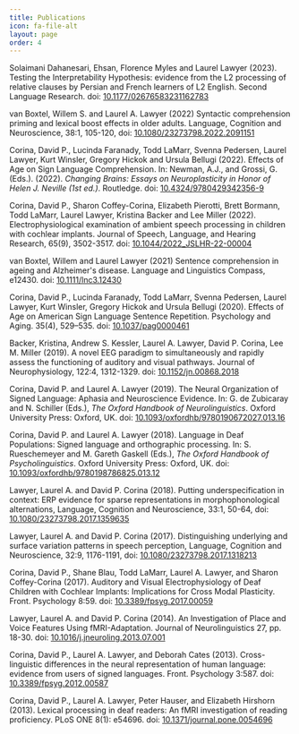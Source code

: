 ```yaml
---
title: Publications
icon: fa-file-alt
layout: page
order: 4
---
```


Solaimani Dahanesari, Ehsan, Florence Myles and Laurel Lawyer (2023). Testing the Interpretability Hypothesis: evidence from the L2 processing of relative clauses by Persian and French learners of L2 English.  Second Language Research. doi: <a href="https://doi.org/10.1177/02676583231162783">10.1177/02676583231162783</a>
	
van Boxtel, Willem S. and Laurel A. Lawyer (2022) Syntactic comprehension priming and lexical boost effects in older adults. Language, Cognition and Neuroscience, 38:1, 105-120, doi: <a href="https://doi.org/10.1080/23273798.2022.2091151">10.1080/23273798.2022.2091151</a>
	
Corina, David P., Lucinda Faranady, Todd LaMarr, Svenna Pedersen, Laurel Lawyer, Kurt Winsler, Gregory Hickok and Ursula Bellugi (2022). Effects of Age on Sign Language Comprehension. In: Newman, A.J., and Grossi, G. (Eds.). (2022). _Changing Brains: Essays on Neuroplasticity in Honor of Helen J. Neville (1st ed.)_. Routledge. doi: <a href="https://doi.org/10.4324/9780429342356-9">10.4324/9780429342356-9</a>
	
Corina, David P., Sharon Coffey-Corina, Elizabeth Pierotti, Brett Bormann, Todd LaMarr, Laurel Lawyer, Kristina Backer and Lee Miller (2022).  Electrophysiological examination of ambient speech processing in children with cochlear implants.   Journal of Speech, Language, and Hearing Research, 65(9), 3502-3517. doi: <a href="https://doi.org/10.1044/2022_JSLHR-22-00004">10.1044/2022_JSLHR-22-00004</a>

van Boxtel, Willem and Laurel Lawyer (2021) Sentence comprehension in ageing and Alzheimer's disease. Language and Linguistics Compass, e12430. doi: <a href="https://doi.org/10.1111/lnc3.12430">10.1111/lnc3.12430</a>
   
Corina, David P., Lucinda Faranady, Todd LaMarr, Svenna Pedersen, Laurel Lawyer, Kurt Winsler, Gregory Hickok and Ursula Bellugi (2020).  Effects of Age on American Sign Language Sentence Repetition. Psychology and Aging. 35(4), 529–535. doi: <a href="https://psycnet.apa.org/doi/10.1037/pag0000461">10.1037/pag0000461</a>

Backer, Kristina, Andrew S. Kessler, Laurel A. Lawyer, David P. Corina, Lee M. Miller (2019).  A novel EEG paradigm to simultaneously and rapidly assess the functioning of auditory and visual pathways. Journal of Neurophysiology, 122:4, 1312-1329. doi: <a href="https://doi.org/10.1152/jn.00868.2018">10.1152/jn.00868.2018</a>
	
Corina, David P. and Laurel A. Lawyer (2019).  The Neural Organization of Signed Language: Aphasia and Neuroscience Evidence.  In: G. de Zubicaray and N. Schiller (Eds.), _The Oxford Handbook of Neurolinguistics_.  Oxford University Press:  Oxford, UK.  doi: <a href="https://doi.org/10.1093/oxfordhb/9780190672027.013.16">10.1093/oxfordhb/9780190672027.013.16</a>
	
Corina, David P. and Laurel A. Lawyer (2018).  Language in Deaf Populations: Signed language and orthographic processing. In: S. Rueschemeyer and M. Gareth Gaskell (Eds.), _The Oxford Handbook of Psycholinguistics_.  Oxford University Press:  Oxford, UK.  doi: <a href="https://doi.org/10.1093/oxfordhb/9780198786825.013.12">10.1093/oxfordhb/9780198786825.013.12</a> 

Lawyer, Laurel A. and David P. Corina (2018).  Putting underspecification in context: ERP evidence for sparse representations in morphophonological alternations, Language, Cognition and Neuroscience, 33:1, 50-64, doi: <a href="https://doi.org/10.1080/23273798.2017.1359635">10.1080/23273798.2017.1359635</a>
	
Lawyer, Laurel A. and David P. Corina (2017). Distinguishing underlying and surface variation patterns in speech perception, Language, Cognition and Neuroscience, 32:9, 1176-1191, doi: <a href="https://doi.org/10.1080/23273798.2017.1318213">10.1080/23273798.2017.1318213</a> 

Corina, David P., Shane Blau, Todd LaMarr, Laurel A. Lawyer, and Sharon Coffey-Corina (2017).  Auditory and Visual Electrophysiology of Deaf Children with Cochlear Implants: Implications for Cross Modal Plasticity. Front. Psychology 8:59. doi: <a href="https://www.frontiersin.org/articles/10.3389/fpsyg.2017.00059/full">10.3389/fpsyg.2017.00059</a>

Lawyer, Laurel A. and David P. Corina (2014). An Investigation of Place and Voice Features Using fMRI-Adaptation.  Journal of Neurolinguistics 27, pp. 18-30. doi: <a href="https://doi.org/10.1016/j.jneuroling.2013.07.001">10.1016/j.jneuroling.2013.07.001</a>

Corina, David P., Laurel A. Lawyer, and Deborah Cates (2013). Cross-linguistic differences in the neural representation of human language: evidence from users of signed languages. Front. Psychology 3:587. doi: <a href="https://doi.org/10.3389/fpsyg.2012.00587">10.3389/fpsyg.2012.00587</a>
    
Corina, David P., Laurel A. Lawyer, Peter Hauser, and Elizabeth Hirshorn (2013). Lexical processing in deaf readers: An fMRI investigation of reading proficiency.  PLoS ONE 8(1): e54696. doi: <a href="https://doi.org/10.1371/journal.pone.0054696">10.1371/journal.pone.0054696</a>